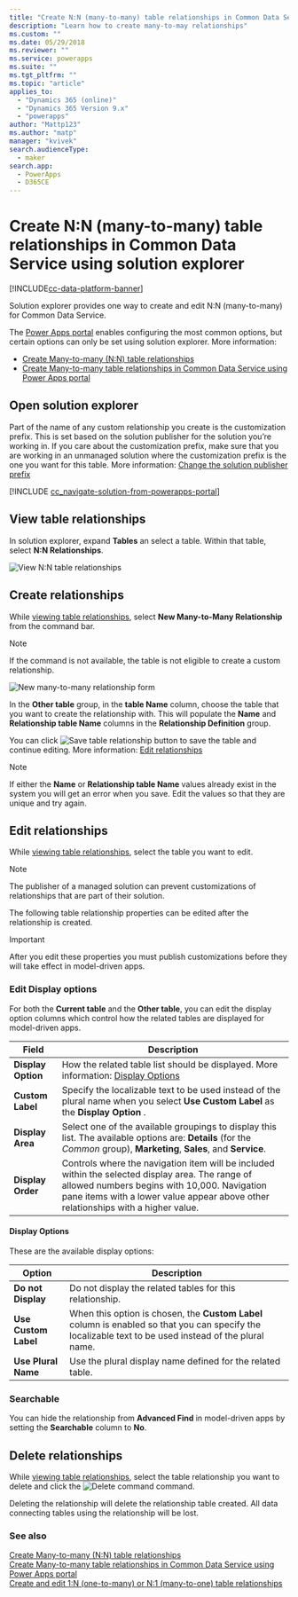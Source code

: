 ```yaml
---
title: "Create N:N (many-to-many) table relationships in Common Data Service using solution explorer | MicrosoftDocs"
description: "Learn how to create many-to-may relationships"
ms.custom: ""
ms.date: 05/29/2018
ms.reviewer: ""
ms.service: powerapps
ms.suite: ""
ms.tgt_pltfrm: ""
ms.topic: "article"
applies_to: 
  - "Dynamics 365 (online)"
  - "Dynamics 365 Version 9.x"
  - "powerapps"
author: "Mattp123"
ms.author: "matp"
manager: "kvivek"
search.audienceType: 
  - maker
search.app: 
  - PowerApps
  - D365CE
---
```


# Create N:N (many-to-many) table relationships in Common Data Service using solution explorer

[!INCLUDE[cc-data-platform-banner](../../includes/cc-data-platform-banner.md)]

Solution explorer provides one way to create and edit N:N (many-to-many) for Common Data Service.

The [Power Apps portal](https://make.powerapps.com/?utm_source=padocs&utm_medium=linkinadoc&utm_campaign=referralsfromdoc) enables configuring the most common options, but certain options can only be set using solution explorer. More information:
- [Create Many-to-many (N:N) table relationships](create-edit-nn-relationships.md)
- [Create Many-to-many table relationships in Common Data Service using Power Apps portal](create-edit-nn-relationships-portal.md)

  
## Open solution explorer

Part of the name of any custom relationship you create is the customization prefix. This is set based on the solution publisher for the solution you’re working in. If you care about the customization prefix, make sure that you are working in an unmanaged solution where the customization prefix is the one you want for this table. More information: [Change the solution publisher prefix](change-solution-publisher-prefix.md) 

[!INCLUDE [cc_navigate-solution-from-powerapps-portal](../../includes/cc_navigate-solution-from-powerapps-portal.md)]

## View table relationships

In solution explorer, expand **Tables** an select a table. Within that table, select  **N:N Relationships**.

![View N:N table relationships](media/view-nn-entity-relationships-solution-explorer.png)

## Create relationships

While [viewing table relationships](#view-entity-relationships), select **New Many-to-Many Relationship** from the command bar.

> [!NOTE]
> If the command is not available, the table is not eligible to create a custom relationship.

![New many-to-many relationship form](media/new-nn-entity-relationship-form-solution-explorer.png)

In the **Other table** group, in the **table Name** column, choose the table that you want to create the relationship with. This will populate the **Name** and **Relationship table Name** columns in the **Relationship Definition** group.

You can click ![Save table relationship button](media/save-entity-icon-solution-explorer.png) to save the table and continue editing. More information: [Edit relationships](#edit-relationships)

> [!NOTE]
> If either the **Name** or **Relationship table Name** values already exist in the system you will get an error when you save. Edit the values so that they are unique and try again.

## Edit relationships

While [viewing table relationships](#view-table-relationships), select the table you want to edit. 

> [!NOTE]
> The publisher of a managed solution can prevent customizations of relationships that are part of their solution.

The following table relationship properties can be edited after the relationship is created.

> [!IMPORTANT]
> After you edit these properties you must publish customizations before they will take effect in model-driven apps.

### Edit Display options

For both the **Current table** and the **Other table**, you can edit the display option columns which control how the related tables are displayed for model-driven apps.

|Field|Description|
|--|--|
|**Display Option**|How the related table list should be displayed. More information: [Display Options](#display-options)|
|**Custom Label**|Specify the localizable text to be used instead of the plural name when you select **Use Custom Label** as the **Display Option** .|
|**Display Area**|Select one of the available groupings to display this list. The available options are: **Details** (for the *Common* group), **Marketing**, **Sales**, and **Service**. |
|**Display Order**|Controls where the navigation item will be included within the selected display area. The range of allowed numbers begins with 10,000. Navigation pane items with a lower value appear above other relationships with a higher value.|

<!-- TODO: Not sure whether Display Area or Display Order are still used anymore. Might only be used in the Outlook client?-->

#### Display Options

These are the available display options:

|Option|Description|
|--|--|
|**Do not Display**|Do not display the related tables for this relationship.|
|**Use Custom Label**|When this option is chosen, the **Custom Label** column is enabled so that you can specify the localizable text to be used instead of the plural name.|
|**Use Plural Name**|Use the plural display name defined for the related table.|

### Searchable

You can hide the relationship from **Advanced Find** in model-driven apps by setting the **Searchable** column to **No**.

## Delete relationships

While [viewing table relationships](#view-table-relationships), select the table relationship you want to delete and click the ![Delete command](media/delete.gif) command.

Deleting the relationship will delete the relationship table created. All data connecting tables using the relationship will be lost.

### See also

[Create Many-to-many (N:N) table relationships](create-edit-nn-relationships.md)<br />
[Create Many-to-many table relationships in Common Data Service using Power Apps portal](create-edit-nn-relationships-portal.md)<br />
[Create and edit 1:N (one-to-many) or N:1 (many-to-one) table relationships](create-edit-1n-relationships.md)
